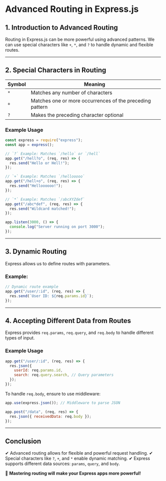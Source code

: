 # **Advanced Routing in Express.js**

## **1. Introduction to Advanced Routing**

Routing in Express.js can be more powerful using advanced patterns. We can use special characters like `+`, `*`, and `?` to handle dynamic and flexible routes.

---

## **2. Special Characters in Routing**

| Symbol | Meaning                                                  |
| ------ | -------------------------------------------------------- |
| `*`    | Matches any number of characters                         |
| `+`    | Matches one or more occurrences of the preceding pattern |
| `?`    | Makes the preceding character optional                   |

### **Example Usage**

```javascript
const express = require("express");
const app = express();

// `?` Example: Matches `/hello` or `/hell`
app.get("/hell?o", (req, res) => {
  res.send("Hello or Hell!");
});

// `+` Example: Matches `/hellooooo`
app.get("/hell+o", (req, res) => {
  res.send("Helloooooo!");
});

// `*` Example: Matches `/abcXYZdef`
app.get("/abc*def", (req, res) => {
  res.send("Wildcard matched!");
});

app.listen(3000, () => {
  console.log("Server running on port 3000");
});
```

---

## **3. Dynamic Routing**

Express allows us to define routes with parameters.

### **Example:**

```javascript
// Dynamic route example
app.get("/user/:id", (req, res) => {
  res.send(`User ID: ${req.params.id}`);
});
```

---

## **4. Accepting Different Data from Routes**

Express provides `req.params`, `req.query`, and `req.body` to handle different types of input.

### **Example Usage**

```javascript
app.get("/user/:id", (req, res) => {
  res.json({
    userId: req.params.id,
    search: req.query.search, // Query parameters
  });
});
```

To handle `req.body`, ensure to use middleware:

```javascript
app.use(express.json()); // Middleware to parse JSON

app.post("/data", (req, res) => {
  res.json({ receivedData: req.body });
});
```

---

## **Conclusion**

✔ Advanced routing allows for flexible and powerful request handling.
✔ Special characters like `?`, `+`, and `*` enable dynamic matching.
✔ Express supports different data sources: `params`, `query`, and `body`.

🚀 **Mastering routing will make your Express apps more powerful!**
